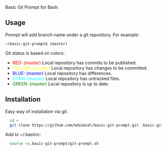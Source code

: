 Basic Git Prompt for Bash.

## Usage

Prompt will add branch name under a git repository. For example:

`~/basic-git-prompt$ (master)`

Git status is based on colors:
- <span style="color:red">RED: (master)</span> Local repository has commits to be published.
- <span style="color:yellow">YELLOW: (master)</span> Local repository has changes to be committed.
- <span style="color:blue">BLUE: (master)</span> Local repository has differences.
- <span style="color:cyan">CYAN: (master)</span> Local repository has untracked files.
- <span style="color:green">GREEN: (master)</span> Local repository is up to date.

## Installation

Easy way of installation via git.

```sh
  cd ~
  git clone https://github.com/kdaimiel/basic-git-prompt.git .basic-git-prompt
```
Add to ~/.bashrc:

```sh
  source ~/.basic-git-prompt/git-prompt.sh
```
